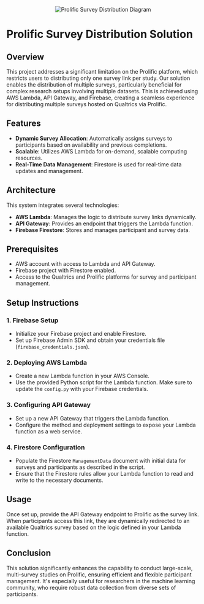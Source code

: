 
<p align="center">
  <img src="https://raw.githubusercontent.com/explomind1/AOI_ProlificSurveyAlgoMoralLearning1/main/d_TJeFaR7L.svg" alt="Prolific Survey Distribution Diagram">
</p>



# Prolific Survey Distribution Solution

## Overview
This project addresses a significant limitation on the Prolific platform, which restricts users to distributing only one survey link per study. Our solution enables the distribution of multiple surveys, particularly beneficial for complex research setups involving multiple datasets. This is achieved using AWS Lambda, API Gateway, and Firebase, creating a seamless experience for distributing multiple surveys hosted on Qualtrics via Prolific.

## Features
- **Dynamic Survey Allocation**: Automatically assigns surveys to participants based on availability and previous completions.
- **Scalable**: Utilizes AWS Lambda for on-demand, scalable computing resources.
- **Real-Time Data Management**: Firestore is used for real-time data updates and management.

## Architecture
This system integrates several technologies:
- **AWS Lambda**: Manages the logic to distribute survey links dynamically.
- **API Gateway**: Provides an endpoint that triggers the Lambda function.
- **Firebase Firestore**: Stores and manages participant and survey data.

## Prerequisites
- AWS account with access to Lambda and API Gateway.
- Firebase project with Firestore enabled.
- Access to the Qualtrics and Prolific platforms for survey and participant management.

## Setup Instructions

### 1. Firebase Setup
- Initialize your Firebase project and enable Firestore.
- Set up Firebase Admin SDK and obtain your credentials file (`firebase_credentials.json`).

### 2. Deploying AWS Lambda
- Create a new Lambda function in your AWS Console.
- Use the provided Python script for the Lambda function. Make sure to update the `config.py` with your Firebase credentials.

### 3. Configuring API Gateway
- Set up a new API Gateway that triggers the Lambda function.
- Configure the method and deployment settings to expose your Lambda function as a web service.

### 4. Firestore Configuration
- Populate the Firestore `ManagementData` document with initial data for surveys and participants as described in the script.
- Ensure that the Firestore rules allow your Lambda function to read and write to the necessary documents.

## Usage
Once set up, provide the API Gateway endpoint to Prolific as the survey link. When participants access this link, they are dynamically redirected to an available Qualtrics survey based on the logic defined in your Lambda function.

## Conclusion
This solution significantly enhances the capability to conduct large-scale, multi-survey studies on Prolific, ensuring efficient and flexible participant management. It's especially useful for researchers in the machine learning community, who require robust data collection from diverse sets of participants.

